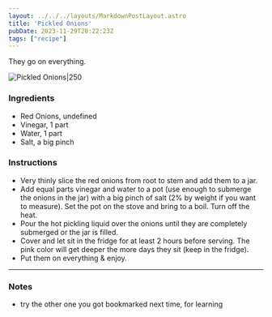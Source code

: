 ```yaml
---
layout: ../../../layouts/MarkdownPostLayout.astro
title: 'Pickled Onions'
pubDate: 2023-11-29T20:22:23Z
tags: ["recipe"]
---
```



They go on everything.

![Pickled Onions|250](https://cdn.sanity.io/images/g1s4qnmz/production/504741d85110a0a09a52cb88985de8683c8fee50-2500x2500.jpg)

### Ingredients

- Red Onions, undefined
- Vinegar, 1 part
- Water, 1 part
- Salt, a big pinch

### Instructions

- Very thinly slice the red onions from root to stem and add them to a jar.
- Add equal parts vinegar and water to a pot (use enough to submerge the onions in the jar) with a big pinch of salt (2% by weight if you want to measure). Set the pot on the stove and bring to a boil. Turn off the heat.
- Pour the hot pickling liquid over the onions until they are completely submerged or the jar is filled.
- Cover and let sit in the fridge for at least 2 hours before serving. The pink color will get deeper the more days they sit (keep in the fridge). 
- Put them on everything & enjoy.

-----

### Notes
- try the other one you got bookmarked next time, for learning 
